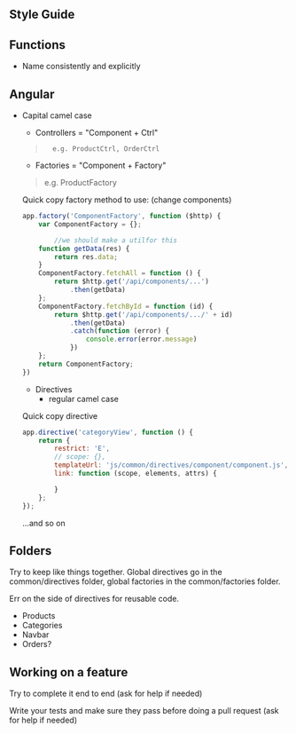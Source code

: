 Style Guide
----
Functions
-----
* Name consistently and explicitly

Angular
---
* Capital camel case

	- Controllers = "Component + Ctrl"
	>		e.g. ProductCtrl, OrderCtrl

	- Factories = "Component + Factory"
	>	 e.g. ProductFactory

	Quick copy factory method to use:
	(change components)
	```js
	app.factory('ComponentFactory', function ($http) {
	    var ComponentFactory = {};

			//we should make a utilfor this
	    function getData(res) {
	        return res.data;
	    }
	    ComponentFactory.fetchAll = function () {
	        return $http.get('/api/components/...')
	            .then(getData)
	    };
	    ComponentFactory.fetchById = function (id) {
	        return $http.get('/api/components/.../' + id)
	            .then(getData)
	            .catch(function (error) {
	                console.error(error.message)
	            })
	    };
	    return ComponentFactory;
	})
	```
	- Directives
		* regular camel case

	Quick copy directive
	```js
	app.directive('categoryView', function () {
	    return {
	        restrict: 'E',
	        // scope: {},
	        templateUrl: 'js/common/directives/component/component.js',
	        link: function (scope, elements, attrs) {

	        }
	    };
	});
	```
	...and so on

Folders
----
Try to keep like things together.
Global directives go in the common/directives folder, global factories in the common/factories folder.

Err on the side of directives for reusable code.  
- Products
- Categories
- Navbar
- Orders? 

Working on a feature
----
Try to complete it end to end (ask for help if needed)

Write your tests and make sure they pass before doing a pull request (ask for help if needed)
